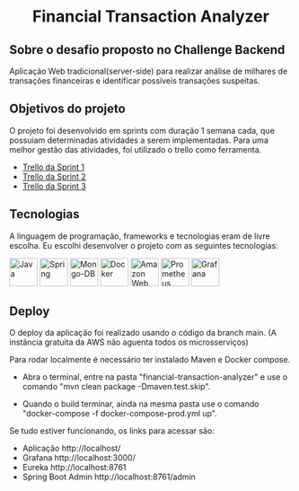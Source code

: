 <h1 align="center"> Financial Transaction Analyzer </h1>


## Sobre o desafio proposto no Challenge Backend

Aplicação Web tradicional(server-side) para realizar análise de milhares de transações financeiras e identificar possíveis transações suspeitas.

## Objetivos do projeto

O projeto foi desenvolvido em sprints com duração 1 semana cada, que possuiam determinadas atividades a serem implementadas. Para uma melhor gestão das atividades, foi utilizado o trello como ferramenta.

- [Trello da Sprint 1](https://trello.com/b/6BVMlCYd/challenge-backend-3-semana-1)
- [Trello da Sprint 2](https://trello.com/b/nUN64cpL/challenge-backend-3-semana-2)
- [Trello da Sprint 3](https://trello.com/b/Z5fKD7ly/challenge-backend-3-semana-3)

## Tecnologias

 A linguagem de programação, frameworks e tecnologias eram de livre escolha. Eu escolhi desenvolver o projeto com as seguintes tecnologias:
 
<img alt="Java" src="https://cdn.jsdelivr.net/gh/devicons/devicon/icons/java/java-original-wordmark.svg" width="50" height="50" /> <img alt="Spring" src="https://cdn.jsdelivr.net/gh/devicons/devicon/icons/spring/spring-original-wordmark.svg" width="50" height="50" /> <img alt="Mongo-DB" src="https://cdn.jsdelivr.net/gh/devicons/devicon/icons/mongodb/mongodb-plain-wordmark.svg" width="50" height="50" /> <img alt="Docker" src="https://cdn.jsdelivr.net/gh/devicons/devicon/icons/docker/docker-plain-wordmark.svg" width="50" height="50" /> <img alt="Amazon Web Services" src="https://cdn.jsdelivr.net/gh/devicons/devicon/icons/amazonwebservices/amazonwebservices-plain-wordmark.svg" width="50" height="50" /> <img alt="Prometheus" src="https://cdn.jsdelivr.net/gh/devicons/devicon/icons/prometheus/prometheus-original-wordmark.svg" width="50" height="50" /> <img alt="Grafana" src="https://cdn.jsdelivr.net/gh/devicons/devicon/icons/grafana/grafana-original-wordmark.svg" width="50" height="50" />

## Deploy

O deploy da aplicação foi realizado usando o código da branch main.
(A instância gratuita da AWS não aguenta todos os microsserviços)

Para rodar localmente é necessário ter instalado Maven e Docker compose.

- Abra o terminal, entre na pasta "financial-transaction-analyzer" e use o comando "mvn clean package -Dmaven.test.skip".

- Quando o build terminar, ainda na mesma pasta use o comando "docker-compose -f docker-compose-prod.yml up".

Se tudo estiver funcionando, os links para acessar são: 
- Aplicação http://localhost/
- Grafana http://localhost:3000/
- Eureka http://localhost:8761
- Spring Boot Admin http://localhost:8761/admin

